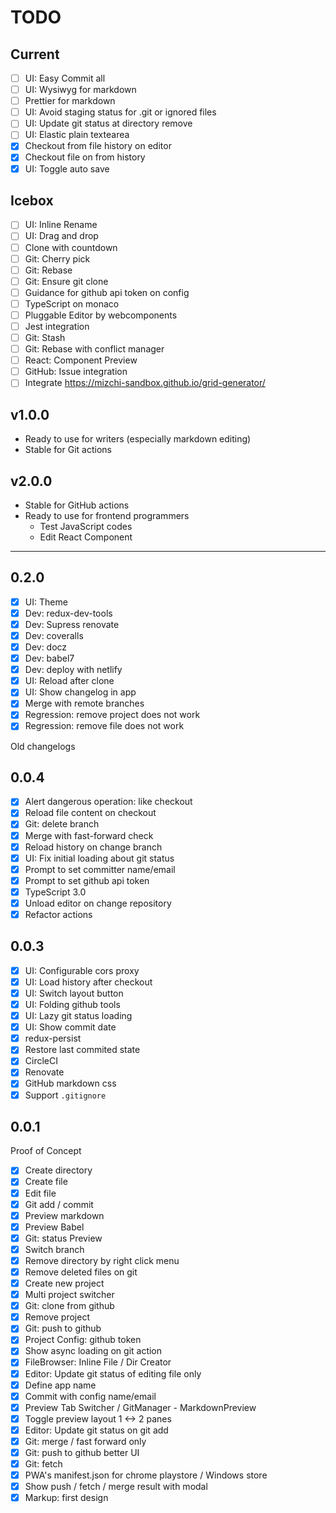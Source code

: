 # TODO

## Current

- [ ] UI: Easy Commit all
- [ ] UI: Wysiwyg for markdown
- [ ] Prettier for markdown
- [ ] UI: Avoid staging status for .git or ignored files
- [ ] UI: Update git status at directory remove
- [ ] UI: Elastic plain textearea
- [x] Checkout from file history on editor
- [x] Checkout file on from history
- [x] UI: Toggle auto save

## Icebox

- [ ] UI: Inline Rename
- [ ] UI: Drag and drop
- [ ] Clone with countdown
- [ ] Git: Cherry pick
- [ ] Git: Rebase
- [ ] Git: Ensure git clone
- [ ] Guidance for github api token on config
- [ ] TypeScript on monaco
- [ ] Pluggable Editor by webcomponents
- [ ] Jest integration
- [ ] Git: Stash
- [ ] Git: Rebase with conflict manager
- [ ] React: Component Preview
- [ ] GitHub: Issue integration
- [ ] Integrate https://mizchi-sandbox.github.io/grid-generator/

## v1.0.0

- Ready to use for writers (especially markdown editing)
- Stable for Git actions

## v2.0.0

- Stable for GitHub actions
- Ready to use for frontend programmers
  - Test JavaScript codes
  - Edit React Component

---

## 0.2.0

- [x] UI: Theme
- [x] Dev: redux-dev-tools
- [x] Dev: Supress renovate
- [x] Dev: coveralls
- [x] Dev: docz
- [x] Dev: babel7
- [x] Dev: deploy with netlify
- [x] UI: Reload after clone
- [x] UI: Show changelog in app
- [x] Merge with remote branches
- [x] Regression: remove project does not work
- [x] Regression: remove file does not work

Old changelogs

## 0.0.4

- [x] Alert dangerous operation: like checkout
- [x] Reload file content on checkout
- [x] Git: delete branch
- [x] Merge with fast-forward check
- [x] Reload history on change branch
- [x] UI: Fix initial loading about git status
- [x] Prompt to set committer name/email
- [x] Prompt to set github api token
- [x] TypeScript 3.0
- [x] Unload editor on change repository
- [x] Refactor actions

## 0.0.3

- [x] UI: Configurable cors proxy
- [x] UI: Load history after checkout
- [x] UI: Switch layout button
- [x] UI: Folding github tools
- [x] UI: Lazy git status loading
- [x] UI: Show commit date
- [x] redux-persist
- [x] Restore last commited state
- [x] CircleCI
- [x] Renovate
- [x] GitHub markdown css
- [x] Support `.gitignore`

## 0.0.1

Proof of Concept

- [x] Create directory
- [x] Create file
- [x] Edit file
- [x] Git add / commit
- [x] Preview markdown
- [x] Preview Babel
- [x] Git: status Preview
- [x] Switch branch
- [x] Remove directory by right click menu
- [x] Remove deleted files on git
- [x] Create new project
- [x] Multi project switcher
- [x] Git: clone from github
- [x] Remove project
- [x] Git: push to github
- [x] Project Config: github token
- [x] Show async loading on git action
- [x] FileBrowser: Inline File / Dir Creator
- [x] Editor: Update git status of editing file only
- [x] Define app name
- [x] Commit with config name/email
- [x] Preview Tab Switcher / GitManager - MarkdownPreview
- [x] Toggle preview layout 1 <-> 2 panes
- [x] Editor: Update git status on git add
- [x] Git: merge / fast forward only
- [x] Git: push to github better UI
- [x] Git: fetch
- [x] PWA's manifest.json for chrome playstore / Windows store
- [x] Show push / fetch / merge result with modal
- [x] Markup: first design
